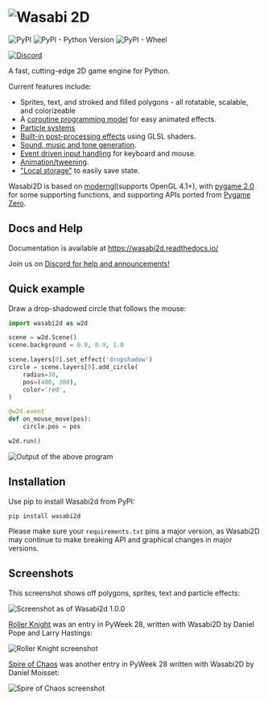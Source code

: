 # ![Wasabi 2D](https://raw.githubusercontent.com/lordmauve/wasabi2d/master/docs/_static/wasabi2d.png)

![PyPI](https://img.shields.io/pypi/v/wasabi2d) ![PyPI - Python Version](https://img.shields.io/pypi/pyversions/wasabi2d) ![PyPI - Wheel](https://img.shields.io/pypi/wheel/wasabi2d)

[![Discord](https://img.shields.io/discord/705530610847973407)](https://discord.gg/jBWaWHU)

A fast, cutting-edge 2D game engine for Python.

Current features include:

* Sprites, text, and stroked and filled polygons - all rotatable, scalable, and
  colorizeable
* A [coroutine programming model](https://wasabi2d.readthedocs.io/en/latest/coros.html) for easy animated effects.
* [Particle systems](https://wasabi2d.readthedocs.io/en/latest/particles.html)
* [Built-in post-processing effects](https://wasabi2d.readthedocs.io/en/latest/effects.html) using GLSL shaders.
* [Sound, music and tone generation](https://wasabi2d.readthedocs.io/en/latest/sound.html).
* [Event driven input handling](https://wasabi2d.readthedocs.io/en/latest/events.html) for keyboard and mouse.
* [Animation/tweening](https://wasabi2d.readthedocs.io/en/latest/animation.html).
* ["Local storage"](https://wasabi2d.readthedocs.io/en/latest/storage.html) to easily save state.

Wasabi2D is based on [moderngl](supports OpenGL 4.1+), with [pygame 2.0] for some supporting functions, and supporting APIs ported from [Pygame Zero](https://github.com/lordmauve/pgzero).



[moderngl]: https://github.com/moderngl/moderngl
[pygame 2.0]: https://www.pygame.org/news

## Docs and Help

Documentation is available at https://wasabi2d.readthedocs.io/

Join us on [Discord for help and announcements!](https://discord.gg/jBWaWHU)


## Quick example

Draw a drop-shadowed circle that follows the mouse:

```python
import wasabi2d as w2d

scene = w2d.Scene()
scene.background = 0.9, 0.9, 1.0

scene.layers[0].set_effect('dropshadow')
circle = scene.layers[0].add_circle(
    radius=30,
    pos=(400, 300),
    color='red',
)

@w2d.event
def on_mouse_move(pos):
    circle.pos = pos

w2d.run()
```

![Output of the above program](https://github.com/lordmauve/wasabi2d/raw/master/docs/2020-01-10-screenshot.png)


## Installation


Use pip to install Wasabi2d from PyPI:

```
pip install wasabi2d
```

Please make sure your `requirements.txt` pins a major version, as Wasabi2D may
continue to make breaking API and graphical changes in major versions.


## Screenshots

This screenshot shows off polygons, sprites, text and particle effects:

![Screenshot as of Wasabi2d 1.0.0](https://github.com/lordmauve/wasabi2d/raw/master/docs/2019-09-21-screenshot.png)

[Roller Knight](https://pyweek.org/e/wasabi28) was an entry in PyWeek 28, written with Wasabi2D by Daniel Pope and Larry Hastings:

![Roller Knight screenshot](https://github.com/lordmauve/wasabi2d/raw/master/docs/roller-knight.png)

[Spire of Chaos](https://pyweek.org/e/blaze/) was another entry in PyWeek 28 written with Wasabi2D by Daniel Moisset:

![Spire of Chaos screenshot](https://github.com/lordmauve/wasabi2d/raw/master/docs/spire-of-chaos.png)
